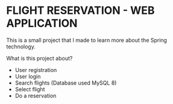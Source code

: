 # FLIGHT RESERVATION - WEB APPLICATION

This is a small project that I made to learn more about the Spring technology.

What is this project about?

* User registration
* User login
* Search flights (Database used MySQL 8)
* Select flight
* Do a reservation
